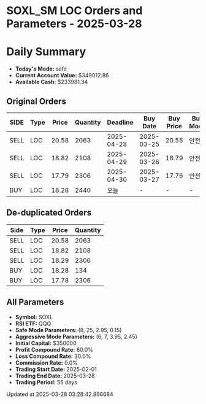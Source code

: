 # SOXL_SM LOC Orders and Parameters - 2025-03-28

# Daily Summary

- **Today's Mode:** safe
- **Current Account Value:** $349012.86
- **Available Cash:** $233981.34

## Original Orders

| SIDE | Type | Price | Quantity | Deadline | Buy Date | Buy Price | Buy Mode |
|------|------|-------|----------|----------|----------|-----------|----------|
| SELL | LOC | 20.58 | 2063 | 2025-04-28 | 2025-03-25 | 20.55 | 안전 |
| SELL | LOC | 18.82 | 2108 | 2025-04-29 | 2025-03-26 | 18.79 | 안전 |
| SELL | LOC | 17.79 | 2306 | 2025-04-30 | 2025-03-27 | 17.76 | 안전 |
| BUY | LOC | 18.28 | 2440 | 오늘 | - | - | - |

## De-duplicated Orders

| Side | Type | Price | Quantity |
|------|------|-------|----------|
| SELL | LOC | 20.58 | 2063 |
| SELL | LOC | 18.82 | 2108 |
| SELL | LOC | 18.29 | 2306 |
| BUY | LOC | 18.28 | 134 |
| BUY | LOC | 17.78 | 2306 |

## All Parameters

- **Symbol:** SOXL
- **RSI ETF:** QQQ
- **Safe Mode Parameters:** (8, 25, 2.95, 0.15)
- **Aggressive Mode Parameters:** (6, 7, 3.95, 2.45)
- **Initial Capital:** $350000
- **Profit Compound Rate:** 80.0%
- **Loss Compound Rate:** 30.0%
- **Commission Rate:** 0.0%
- **Trading Start Date:** 2025-02-01
- **Trading End Date:** 2025-03-28
- **Trading Period:** 55 days

Updated at 2025-03-28 03:28:42.896684
